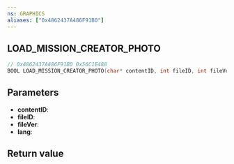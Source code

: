 ```yaml
---
ns: GRAPHICS
aliases: ["0x4862437A486F91B0"]
---
```

## LOAD_MISSION_CREATOR_PHOTO

```c
// 0x4862437A486F91B0 0x56C1E488
BOOL LOAD_MISSION_CREATOR_PHOTO(char* contentID, int fileID, int fileVer, int lang);
```

## Parameters
* **contentID**: 
* **fileID**: 
* **fileVer**: 
* **lang**: 

## Return value
